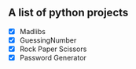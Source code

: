 ## A list of python projects

- [x] Madlibs
- [x] GuessingNumber
- [x] Rock Paper Scissors
- [x] Password Generator
